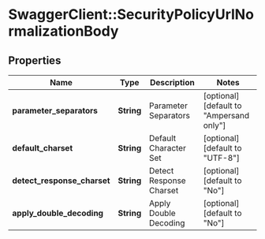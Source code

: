 # SwaggerClient::SecurityPolicyUrlNormalizationBody

## Properties
Name | Type | Description | Notes
------------ | ------------- | ------------- | -------------
**parameter_separators** | **String** | Parameter Separators | [optional] [default to &quot;Ampersand only&quot;]
**default_charset** | **String** | Default Character Set | [optional] [default to &quot;UTF-8&quot;]
**detect_response_charset** | **String** | Detect Response Charset | [optional] [default to &quot;No&quot;]
**apply_double_decoding** | **String** | Apply Double Decoding | [optional] [default to &quot;No&quot;]


